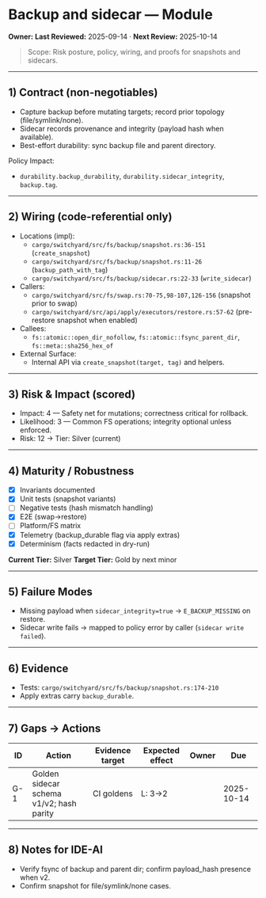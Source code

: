 # Backup and sidecar — Module

**Owner:** <owner>
**Last Reviewed:** 2025-09-14 · **Next Review:** 2025-10-14

> Scope: Risk posture, policy, wiring, and proofs for snapshots and sidecars.

---

## 1) Contract (non-negotiables)

- Capture backup before mutating targets; record prior topology (file/symlink/none).
- Sidecar records provenance and integrity (payload hash when available).
- Best-effort durability: sync backup file and parent directory.

Policy Impact:

- `durability.backup_durability`, `durability.sidecar_integrity`, `backup.tag`.

---

## 2) Wiring (code-referential only)

- Locations (impl):
  - `cargo/switchyard/src/fs/backup/snapshot.rs:36-151` (`create_snapshot`)
  - `cargo/switchyard/src/fs/backup/snapshot.rs:11-26` (`backup_path_with_tag`)
  - `cargo/switchyard/src/fs/backup/sidecar.rs:22-33` (`write_sidecar`)
- Callers:
  - `cargo/switchyard/src/fs/swap.rs:70-75,98-107,126-156` (snapshot prior to swap)
  - `cargo/switchyard/src/api/apply/executors/restore.rs:57-62` (pre-restore snapshot when enabled)
- Callees:
  - `fs::atomic::open_dir_nofollow`, `fs::atomic::fsync_parent_dir`, `fs::meta::sha256_hex_of`
- External Surface:
  - Internal API via `create_snapshot(target, tag)` and helpers.

---

## 3) Risk & Impact (scored)

- Impact: 4 — Safety net for mutations; correctness critical for rollback.
- Likelihood: 3 — Common FS operations; integrity optional unless enforced.
- Risk: 12 → Tier: Silver (current)

---

## 4) Maturity / Robustness

- [x] Invariants documented
- [x] Unit tests (snapshot variants)
- [ ] Negative tests (hash mismatch handling)
- [x] E2E (swap→restore)
- [ ] Platform/FS matrix
- [x] Telemetry (backup_durable flag via apply extras)
- [x] Determinism (facts redacted in dry-run)

**Current Tier:** Silver
**Target Tier:** Gold by next minor

---

## 5) Failure Modes

- Missing payload when `sidecar_integrity=true` → `E_BACKUP_MISSING` on restore.
- Sidecar write fails → mapped to policy error by caller (`sidecar write failed`).

---

## 6) Evidence

- Tests: `cargo/switchyard/src/fs/backup/snapshot.rs:174-210`
- Apply extras carry `backup_durable`.

---

## 7) Gaps → Actions

| ID | Action | Evidence target | Expected effect | Owner | Due |
|----|--------|-----------------|-----------------|-------|-----|
| G-1 | Golden sidecar schema v1/v2; hash parity | CI goldens | L: 3→2 | <owner> | 2025-10-14 |

---

## 8) Notes for IDE-AI

- Verify fsync of backup and parent dir; confirm payload_hash presence when v2.
- Confirm snapshot for file/symlink/none cases.
